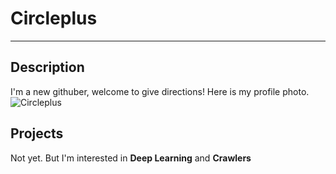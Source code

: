 # Circleplus
---

## Description
I'm a new githuber, welcome to give directions!
Here is my profile photo.
![Circleplus](https://avatars.githubusercontent.com/u/81300841?s=60&v=4)

## Projects
Not yet.
But I'm interested in **Deep Learning** and **Crawlers**

